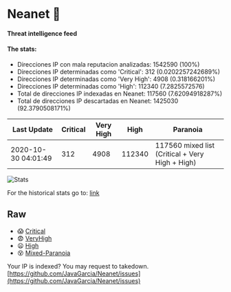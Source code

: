 # Neanet :hocho:
#### Threat intelligence feed
#### The stats:

- Direcciones IP con mala reputacion analizadas: 1542590 (100%)
- Direcciones IP determinadas como 'Critical':  312 (0.0202257242689%)
- Direcciones IP determinadas como 'Very High':  4908 (0.318166201%)
- Direcciones IP determinadas como 'High':  112340 (7.2825572576)
- Total de direcciones IP indexadas en Neanet:  117560 (7.62094918287%)
- Total de direcciones IP descartadas en Neanet:  1425030 (92.3790508171%)

| Last Update | Critical | Very High | High | Paranoia |
| --- | --- | --- | --- | --- |
| 2020-10-30 04:01:49 | 312 | 4908 | 112340 | 117560 mixed list (Critical + Very High + High)|

![Stats](https://docs.google.com/spreadsheets/d/e/2PACX-1vSnaNMIXVabIpDJjufMlzH7poXnshF3mgd8Is1g9ytUEzVsP5my4Trn8f-xkoLLQ38xpL3HtmUexLo6/pubchart?oid=501124687&format=image)

For the historical stats go to: [link](/stats.csv)
## Raw
- :scream: [Critical](https://raw.githubusercontent.com/JavaGarcia/Neanet/master/blacklists/neanet_critical.txt)
- :fearful: [VeryHigh](https://raw.githubusercontent.com/JavaGarcia/Neanet/master/blacklists/neanet_veryHigh.txtt)
- :frowning: [High](https://raw.githubusercontent.com/JavaGarcia/Neanet/master/blacklists/neanet_high.txt)
- :dizzy_face: [Mixed-Paranoia](https://raw.githubusercontent.com/JavaGarcia/Neanet/master/blacklists/neanet_all.txt)


Your IP is indexed? You may request to takedown. [https://github.com/JavaGarcia/Neanet/issues](https://github.com/JavaGarcia/Neanet/issues)








































































































































































































































































































































































































































































































































































































































































































































































































































































































































































































































































































































































































































































































































































































































































































































































































































































































































































































































